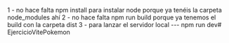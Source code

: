 1 - no hace falta npm install para instalar node porque ya tenéis la carpeta node_modules ahí
2 - no hace falta npm run build porque ya tenemos el build con la carpeta dist
3 - para lanzar el servidor local --- npm run dev#   E j e r c i c i o V i t e P o k e m o n  
 